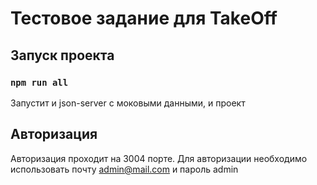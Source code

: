 # Тестовое задание для TakeOff

## Запуск проекта

### `npm run all`

Запустит и json-server с моковыми данными, и проект

## Авторизация

Авторизация проходит на 3004 порте.
Для авторизации необходимо использовать почту admin@mail.com и пароль admin
